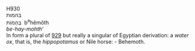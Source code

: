 <body>
  <p>H930<br>  בּהמות  <br> בְּהֵמוֹת  ‎  b<sup>e</sup>hêmôth  <br><i>be-hay-mohth‘ </i><br>In form a plural of <a href="h0929.htm">929</a>  but really a singular of Egyptian derivation: a <i>water</i> <i>ox</i>, that is, the <i>hippopotamus</i> or Nile horse: - Behemoth.<br></p>
 </body>